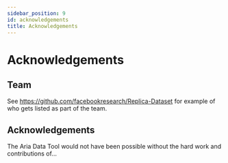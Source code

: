 ```yaml
---
sidebar_position: 9
id: acknowledgements
title: Acknowledgements
---
```


# Acknowledgements

## Team

See https://github.com/facebookresearch/Replica-Dataset for example of who gets listed as part of the team.


## Acknowledgements

The Aria Data Tool would not have been possible without the hard work and contributions of...
